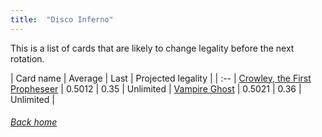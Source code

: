 ```yaml
---
title:  "Disco Inferno"
---
```


This is a list of cards that are likely to change legality before the next rotation.

| Card name | Average | Last | Projected legality |
| :-- |
[Crowley, the First Propheseer](https://db.ygoprodeck.com/card/?search=Crowley,%20the%20First%20Propheseer) | 0.5012 | 0.35 | Unlimited |
[Vampire Ghost](https://db.ygoprodeck.com/card/?search=Vampire%20Ghost) | 0.5021 | 0.36 | Unlimited |

###### [Back home](index)